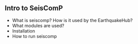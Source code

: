 ## Intro to SeisComP
- What is seiscomp? How is it used by the EarthquakeHub?
- What modules are used?
- Installation
- How to run seiscomp


